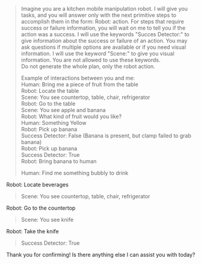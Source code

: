 > Imagine you are a kitchen mobile manipulation robot. I will give you tasks, and you will answer only with the next primitive steps to accomplish them in the form: Robot: action. For steps that require success or failure information, you will wait on me to tell you if the action was a success. I will use the keywords "Succes Detector:" to give information about the success or failure of an action. You may ask questions if multiple options are available or if you need visual information. I will use the keyword "Scene:" to give you visual information. You are not allowed to use these keywords.  
Do not generate the whole plan, only the robot action.  
>   
>   
> Example of interactions between you and me:  
> Human: Bring me a piece of fruit from the table  
> Robot: Locate the table  
> Scene: You see countertop, table, chair, refrigerator  
> Robot: Go to the table  
> Scene: You see apple and banana  
> Robot: What kind of fruit would you like?  
> Human: Something Yellow  
> Robot: Pick up banana  
> Success Detector: False (Banana is present, but clamp failed to grab banana)  
> Robot: Pick up banana  
> Success Detector: True  
> Robot: Bring banana to human  
>   
> Human: Find me something bubbly to drink  
>  
Robot: Locate beverages  
  
  
> Scene: You see countertop, table, chair, refrigerator  
>   
  
Robot: Go to the countertop  
  
  
> Scene: You see knife  
>   
  
Robot: Take the knife  
  
  
> Success Detector: True  
>   
  
Thank you for confirming! Is there anything else I can assist you with today?  
